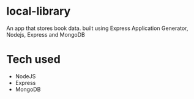 # local-library

An app that stores book data. built using Express Application Generator, Nodejs, Express and MongoDB

# Tech used

-   NodeJS
-   Express
-   MongoDB
